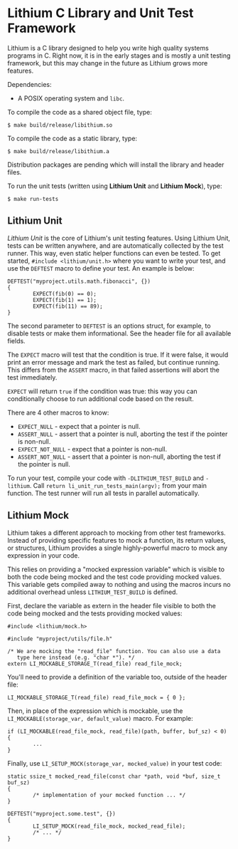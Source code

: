 Lithium C Library and Unit Test Framework
=========================================

Lithium is a C library designed to help you write high quality systems
programs in C. Right now, it is in the early stages and is mostly a
unit testing framework, but this may change in the future as Lithium
grows more features.

Dependencies:

* A POSIX operating system and ``libc``.

To compile the code as a shared object file, type:

    $ make build/release/libithium.so

To compile the code as a static library, type:

    $ make build/release/libithium.a

Distribution packages are pending which will install the library and
header files.

To run the unit tests (written using **Lithium Unit** and **Lithium
Mock**), type:

    $ make run-tests

Lithium Unit
------------

*Lithium Unit* is the core of Lithium's unit testing features. Using
Lithium Unit, tests can be written anywhere, and are automatically
collected by the test runner. This way, even static helper functions
can even be tested. To get started, ``#include <lithium/unit.h>``
where you want to write your test, and use the ``DEFTEST`` macro to
define your test. An example is below:

    DEFTEST("myproject.utils.math.fibonacci", {})
    {
            EXPECT(fib(0) == 0);
            EXPECT(fib(1) == 1);
            EXPECT(fib(11) == 89);
    }

The second parameter to ``DEFTEST`` is an options struct, for example,
to disable tests or make them informational. See the header file for
all available fields.

The ``EXPECT`` macro will test that the condition is true. If it were
false, it would print an error message and mark the test as failed,
but continue running. This differs from the ``ASSERT`` macro, in that
failed assertions will abort the test immediately.

``EXPECT`` will return ``true`` if the condition was true: this way
you can conditionally choose to run additional code based on the
result.

There are 4 other macros to know:

* ``EXPECT_NULL`` - expect that a pointer is null.
* ``ASSERT_NULL`` - assert that a pointer is null, aborting the test
  if the pointer is non-null.
* ``EXPECT_NOT_NULL`` - expect that a pointer is non-null.
* ``ASSERT_NOT_NULL`` - assert that a pointer is non-null, aborting
  the test if the pointer is null.

To run your test, compile your code with ``-DLITHIUM_TEST_BUILD`` and
``-lithium``. Call ``return li_unit_run_tests_main(argv);`` from your
main function. The test runner will run all tests in parallel
automatically.

Lithium Mock
------------

Lithium takes a different approach to mocking from other test
frameworks. Instead of providing specific features to mock a function,
its return values, or structures, Lithium provides a single
highly-powerful macro to mock any expression in your code.

This relies on providing a "mocked expression variable" which is
visible to both the code being mocked and the test code providing
mocked values. This variable gets compiled away to nothing and using
the macros incurs no additional overhead unless ``LITHIUM_TEST_BUILD``
is defined.

First, declare the variable as extern in the header file visible to
both the code being mocked and the tests providing mocked values:

    #include <lithium/mock.h>

    #include "myproject/utils/file.h"

    /* We are mocking the "read_file" function. You can also use a data
       type here instead (e.g. "char *"). */
    extern LI_MOCKABLE_STORAGE_T(read_file) read_file_mock;

You'll need to provide a definition of the variable too, outside of
the header file:

    LI_MOCKABLE_STORAGE_T(read_file) read_file_mock = { 0 };

Then, in place of the expression which is mockable, use the
``LI_MOCKABLE(storage_var, default_value)`` macro. For example:

    if (LI_MOCKABLE(read_file_mock, read_file)(path, buffer, buf_sz) < 0) {
            ...
    }

Finally, use ``LI_SETUP_MOCK(storage_var, mocked_value)`` in your test
code:

    static ssize_t mocked_read_file(const char *path, void *buf, size_t buf_sz)
    {
            /* implementation of your mocked function ... */
    }

    DEFTEST("myproject.some.test", {})
    {
            LI_SETUP_MOCK(read_file_mock, mocked_read_file);
            /* ... */
    }
